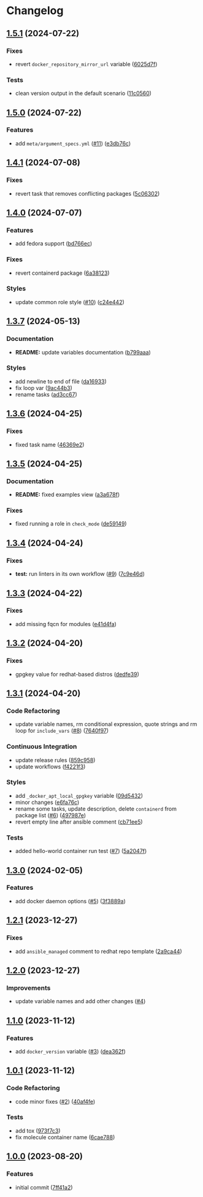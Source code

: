 # Changelog

## [1.5.1](https://github.com/antmelekhin/ansible-role-docker/compare/v1.5.0...v1.5.1) (2024-07-22)


### Fixes

* revert `docker_repository_mirror_url` variable ([6025d7f](https://github.com/antmelekhin/ansible-role-docker/commit/6025d7fa25bb073289887b56200e82880db0a435))


### Tests

* clean version output in the default scenario ([11c0560](https://github.com/antmelekhin/ansible-role-docker/commit/11c05603ac7c1b16c4bdf9ef8dd3bef70a161d80))

## [1.5.0](https://github.com/antmelekhin/ansible-role-docker/compare/v1.4.1...v1.5.0) (2024-07-22)


### Features

* add `meta/argument_specs.yml` ([#11](https://github.com/antmelekhin/ansible-role-docker/issues/11)) ([e3db76c](https://github.com/antmelekhin/ansible-role-docker/commit/e3db76cb2917f180a2af71bfb3bcf978d1456321))

## [1.4.1](https://github.com/antmelekhin/ansible-role-docker/compare/v1.4.0...v1.4.1) (2024-07-08)


### Fixes

* revert task that removes conflicting packages ([5c06302](https://github.com/antmelekhin/ansible-role-docker/commit/5c063024143eb2c390bcfe76a8742838a780d86a))

## [1.4.0](https://github.com/antmelekhin/ansible-role-docker/compare/v1.3.7...v1.4.0) (2024-07-07)


### Features

* add fedora support ([bd766ec](https://github.com/antmelekhin/ansible-role-docker/commit/bd766ec502ca60b7fa3fba6e7f71b5a69d0d82e6))


### Fixes

* revert containerd package ([6a38123](https://github.com/antmelekhin/ansible-role-docker/commit/6a38123dc4a259ab3632fbe79f4c29aaf3e9acb6))


### Styles

* update common role style ([#10](https://github.com/antmelekhin/ansible-role-docker/issues/10)) ([c24e442](https://github.com/antmelekhin/ansible-role-docker/commit/c24e442c49757777f005309cca92b9b6c65ae717))

## [1.3.7](https://github.com/antmelekhin/ansible-role-docker/compare/v1.3.6...v1.3.7) (2024-05-13)


### Documentation

* **README:** update variables documentation ([b799aaa](https://github.com/antmelekhin/ansible-role-docker/commit/b799aaaffb002d93bc126400e4b9bbc1c5e0a802))


### Styles

* add newline to end of file ([da16933](https://github.com/antmelekhin/ansible-role-docker/commit/da1693323fee4e4082121722dad523f8a4f0a7d2))
* fix loop var ([9ac44b3](https://github.com/antmelekhin/ansible-role-docker/commit/9ac44b31b41dedeba48d2c861e667f775ed9c3a4))
* rename tasks ([ad3cc67](https://github.com/antmelekhin/ansible-role-docker/commit/ad3cc67799aaa88924c2e0f6dfc5bdaa77ccc95c))

## [1.3.6](https://github.com/antmelekhin/ansible-role-docker/compare/v1.3.5...v1.3.6) (2024-04-25)


### Fixes

* fixed task name ([46369e2](https://github.com/antmelekhin/ansible-role-docker/commit/46369e245b0877c39874fa94959ce4873f90f3de))

## [1.3.5](https://github.com/antmelekhin/ansible-role-docker/compare/v1.3.4...v1.3.5) (2024-04-25)


### Documentation

* **README:** fixed examples view ([a3a678f](https://github.com/antmelekhin/ansible-role-docker/commit/a3a678f8618604cfb991c680951f55288461f639))


### Fixes

* fixed running a role in `check_mode` ([de59149](https://github.com/antmelekhin/ansible-role-docker/commit/de5914931bea2fe5826773b49cb418cb07e3cde7))

## [1.3.4](https://github.com/antmelekhin/ansible-role-docker/compare/v1.3.3...v1.3.4) (2024-04-24)


### Fixes

* **test:** run linters in its own workflow ([#9](https://github.com/antmelekhin/ansible-role-docker/issues/9)) ([7c9e46d](https://github.com/antmelekhin/ansible-role-docker/commit/7c9e46d772fa2fb835eae476cab25affbb78f1b8))

## [1.3.3](https://github.com/antmelekhin/ansible-role-docker/compare/v1.3.2...v1.3.3) (2024-04-22)


### Fixes

* add missing fqcn for modules ([e41d4fa](https://github.com/antmelekhin/ansible-role-docker/commit/e41d4fa64b94d89ff292fa24e5d125a3f2d12300))

## [1.3.2](https://github.com/antmelekhin/ansible-role-docker/compare/v1.3.1...v1.3.2) (2024-04-20)


### Fixes

* gpgkey value for redhat-based distros ([dedfe39](https://github.com/antmelekhin/ansible-role-docker/commit/dedfe399faa64c10237c1d8ac2d0129e68163d1a))

## [1.3.1](https://github.com/antmelekhin/ansible-role-docker/compare/v1.3.0...v1.3.1) (2024-04-20)


### Code Refactoring

* update variable names, rm conditional expression, quote strings and rm loop for `include_vars` ([#8](https://github.com/antmelekhin/ansible-role-docker/issues/8)) ([7640f97](https://github.com/antmelekhin/ansible-role-docker/commit/7640f97fc3b25851dd89f86135904d32cfdbac87))


### Continuous Integration

* update release rules ([859c958](https://github.com/antmelekhin/ansible-role-docker/commit/859c958ad32976d21c7eff6d6490de1dbfb458c8))
* update workflows ([f4221f3](https://github.com/antmelekhin/ansible-role-docker/commit/f4221f32540cc5145dc44b2305c443a29f14f612))


### Styles

* add `_docker_apt_local_gpgkey` variable ([09d5432](https://github.com/antmelekhin/ansible-role-docker/commit/09d543246545ec64458b8e8e0f897872f7c31f4a))
* minor changes ([e6fa76c](https://github.com/antmelekhin/ansible-role-docker/commit/e6fa76c005f6408665709fbefccaf0a6a0b74bb5))
* rename some tasks, update description, delete `containerd` from package list ([#6](https://github.com/antmelekhin/ansible-role-docker/issues/6)) ([497987e](https://github.com/antmelekhin/ansible-role-docker/commit/497987eb88df30f8c8d2ad32da1c1a8343b30ba8))
* revert empty line after ansible comment ([cb71ee5](https://github.com/antmelekhin/ansible-role-docker/commit/cb71ee5973fc23ed7073eef4360c3e966aab6148))


### Tests

* added hello-world container run test ([#7](https://github.com/antmelekhin/ansible-role-docker/issues/7)) ([5a2047f](https://github.com/antmelekhin/ansible-role-docker/commit/5a2047f34c8a149fcd2d776bd295015273a8b0f0))

## [1.3.0](https://github.com/antmelekhin/ansible-role-docker/compare/v1.2.1...v1.3.0) (2024-02-05)


### Features

* add docker daemon options ([#5](https://github.com/antmelekhin/ansible-role-docker/issues/5)) ([3f3889a](https://github.com/antmelekhin/ansible-role-docker/commit/3f3889a16a30bb1cf4f54ffb0a82d6add3220d96))

## [1.2.1](https://github.com/antmelekhin/ansible-role-docker/compare/v1.2.0...v1.2.1) (2023-12-27)


### Fixes

* add `ansible_managed` comment to redhat repo template ([2a9ca44](https://github.com/antmelekhin/ansible-role-docker/commit/2a9ca4431781c8d29ec27c8427beae0bc94075f6))

## [1.2.0](https://github.com/antmelekhin/ansible-role-docker/compare/v1.1.0...v1.2.0) (2023-12-27)

### Improvements

* update variable names and add other changes ([#4](https://github.com/antmelekhin/ansible-role-docker/issues/4))

## [1.1.0](https://github.com/antmelekhin/ansible-role-docker/compare/v1.0.1...v1.1.0) (2023-11-12)

### Features

* add `docker_version` variable ([#3](https://github.com/antmelekhin/ansible-role-docker/issues/3)) ([dea362f](https://github.com/antmelekhin/ansible-role-docker/commit/dea362f97132a09ac0613eaec598fc08861957e7))

## [1.0.1](https://github.com/antmelekhin/ansible-role-docker/compare/v1.0.0...v1.0.1) (2023-11-12)

### Code Refactoring

* code minor fixes ([#2](https://github.com/antmelekhin/ansible-role-docker/issues/2)) ([40af4fe](https://github.com/antmelekhin/ansible-role-docker/commit/40af4fe4cb23c5bedcdb326af5edb6aeb995c46a))

### Tests

* add tox ([973f7c3](https://github.com/antmelekhin/ansible-role-docker/commit/973f7c3c0dfe0d9752ca0b11f0130ef42b3c40d6))
* fix molecule container name ([6cae788](https://github.com/antmelekhin/ansible-role-docker/commit/6cae7882ac1009f9a3b782f9f245b0c1c139fb16))

## [1.0.0](https://github.com/antmelekhin/ansible-role-docker/compare/...v1.0.0) (2023-08-20)

### Features

* initial commit ([7ff41a2](https://github.com/antmelekhin/ansible-role-docker/commit/7ff41a2d8cbcae3a86b1b22846724188faea41d2))
